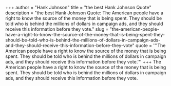 +++
author = "Hank Johnson"
title = "the best Hank Johnson Quote"
description = "the best Hank Johnson Quote: The American people have a right to know the source of the money that is being spent. They should be told who is behind the millions of dollars in campaign ads, and they should receive this information before they vote."
slug = "the-american-people-have-a-right-to-know-the-source-of-the-money-that-is-being-spent-they-should-be-told-who-is-behind-the-millions-of-dollars-in-campaign-ads-and-they-should-receive-this-information-before-they-vote"
quote = '''The American people have a right to know the source of the money that is being spent. They should be told who is behind the millions of dollars in campaign ads, and they should receive this information before they vote.'''
+++
The American people have a right to know the source of the money that is being spent. They should be told who is behind the millions of dollars in campaign ads, and they should receive this information before they vote.
